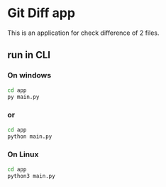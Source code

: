 # Git Diff app

This is an application for check difference of 2 files.

## run in CLI

### On windows

```bash
cd app
py main.py
```

### or

```bash
cd app
python main.py
```

### On Linux

```bash
cd app
python3 main.py
```
